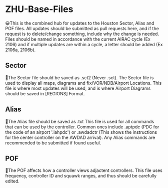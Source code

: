 # ZHU-Base-Files
😀This is the combined hub for updates to the Houston Sector, Alias and POF files. All updates should be submitted as pull requests here, and if the request is to delete/change something, include why the change is needed. Files should be named in accordance with the current AIRAC cycle (Ex 2106) and if multiple updates are within a cycle, a letter should be added (Ex 2106a, 2106b).

## Sector

🥰The Sector file should be saved as .sct2 (Never .sct). The Sector file is used to display all maps, diagrams and fix/VOR/NDB/Airport Locations. This file is where most updates will be used, and is where Airport Diagrams should be saved in [REGIONS] Format.

## Alias

🥲The Alias file should be saved as .txt This file is used for all commands that can be used by the controller. Common ones include .aptpdc (PDC for the code of an airport '.iahpdc') or .awdadctr (This shows the instructions for the center controller on the AWDAD arrival). Any Alias commands are recommended to be submitted if found useful.

## POF

🤨The POF affects how a controller views adjactent controllers. This file uses frequency, controller ID and squawk ranges, and thus should be carefully edited. 


